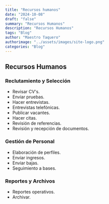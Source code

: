 ```yaml
---
title: "Recursos humanos"
date: "2024-10-08"
draft: "false"
summary: "Recursos Humanos"
description: "Recursos Humanos"
tags: "Blog"
author: "Maestro Taquero"
authorimage: "../assets/images/site-logo.png"
categories: "Blog"
---
```

## Recursos Humanos

### Reclutamiento y Selección
- Revisar CV's.
- Enviar pruebas.
- Hacer entrevistas.
- Entrevistas telefónicas.
- Publicar vacantes.
- Hacer citas.
- Revisión de referencias.
- Revisión y recepción de documentos.

### Gestión de Personal
- Elaboración de perfiles.
- Enviar ingresos.
- Enviar bajas.
- Seguimiento a bases.

### Reportes y Archivos
- Reportes operativos.
- Archivar.
